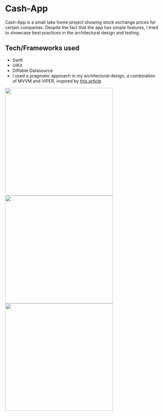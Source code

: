 # Cash-App
Cash-App is a small take home project showing stock exchange prices for certain companies. Despite the fact that the app has simple features, I tried to showcase best practices in the architectural design and testing.

## Tech/Frameworks used
- Swift
- UIKit
- Diffable Datasource
- I used a pragmatic approach in my architectural design, a combination of MVVM and VIPER, inspired by <a href="https://omerfarukgul.medium.com/a-pragmatic-approach-to-mobile-architecture-f5e12175aacf" target="_blank">this article</a>


<img src="https://user-images.githubusercontent.com/68251921/154310684-8bd8d294-7fcb-409c-8e32-e6d4dbd7703d.png" width="350"><img src="https://user-images.githubusercontent.com/68251921/154311168-41ec188c-de4a-4f46-aa62-2dec57e0cdfd.png" width="350"><img src="https://user-images.githubusercontent.com/68251921/154311244-35b0fa98-6d47-4578-8e50-8111c37515f6.png" width="350">
